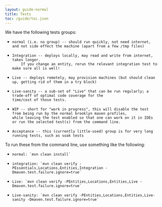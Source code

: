 ```yaml
---
layout: guide-normal
title: Tests
toc: /guide/toc.json
---
```


We have the following tests groups:

*     normal (i.e. no group) -- should run quickly, not need internet, and not side effect the machine (apart from a few /tmp files)          
*     Integration -- deploys locally, may read and write from internet, takes longer.
          If you change an entity, rerun the relevant integration test to make sure all is well!
*     Live -- deploys remotely, may provision machines (but should clean up, getting rid of them in a try block)
*     Live-sanity -- a sub-set of "Live" that can be run regularly; a trade-off of optimal code coverage for the 
      time/cost of those tests.
*     WIP -- short for "work in progress", this will disable the test from being run by the normal brooklyn maven profiles,
      while leaving the test enabled so that one can work on it in IDEs or run the selected test(s) from the command line.
*     Acceptance -- this (currently little-used) group is for very long running tests, such as soak tests

To run these from the command line, use something like the following:

*     normal: `mvn clean install`
*     integration: `mvn clean verify -PEssentials,Locations,Entities,Integration -Dmaven.test.failure.ignore=true`
*     Live: `mvn clean verify -PEntities,Locations,Entities,Live -Dmaven.test.failure.ignore=true`
*     Live-sanity: `mvn clean verify -PEntities,Locations,Entities,Live-sanity -Dmaven.test.failure.ignore=true`

<!-- TODO describe how to run each of these, as a group, and individually; and profiles -->
